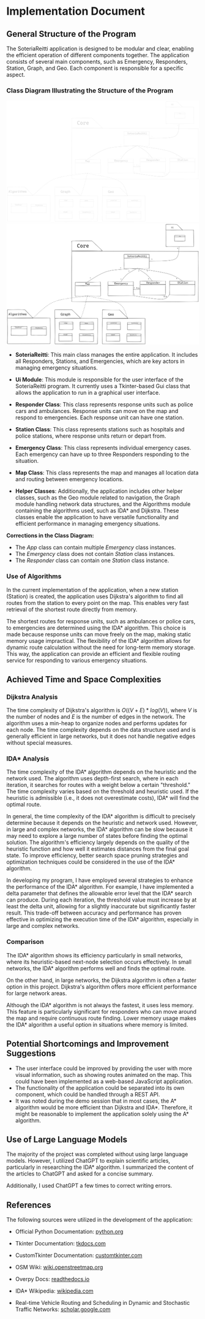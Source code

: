 # Implementation Document

## General Structure of the Program

The SoteriaReitti application is designed to be modular and clear, enabling the efficient operation of different components together. The application consists of several main components, such as Emergency, Responders, Station, Graph, and Geo. Each component is responsible for a specific aspect.

### Class Diagram Illustrating the Structure of the Program

![Class Diagram](/docs/images/classdiagram-dark.png#gh-dark-mode-only)
![Class Diagram](/docs/images/classdiagram-light.png#gh-light-mode-only)

-   **SoteriaReitti**: This main class manages the entire application. It includes all Responders, Stations, and Emergencies, which are key actors in managing emergency situations.

-   **Ui Module**: This module is responsible for the user interface of the SoteriaReitti program. It currently uses a Tkinter-based Gui class that allows the application to run in a graphical user interface.

-   **Responder Class**: This class represents response units such as police cars and ambulances. Response units can move on the map and respond to emergencies. Each response unit can have one station.

-   **Station Class**: This class represents stations such as hospitals and police stations, where response units return or depart from.

-   **Emergency Class**: This class represents individual emergency cases. Each emergency can have up to three Responders responding to the situation.

-   **Map Class**: This class represents the map and manages all location data and routing between emergency locations.

-   **Helper Classes**: Additionally, the application includes other helper classes, such as the Geo module related to navigation, the Graph module handling network data structures, and the Algorithms module containing the algorithms used, such as IDA* and Dijkstra. These classes enable the application to have versatile functionality and efficient performance in managing emergency situations.

**Corrections in the Class Diagram:**

-   The _App_ class can contain multiple _Emergency_ class instances.
-   The _Emergency_ class does not contain _Station_ class instances.
-   The _Responder_ class can contain one _Station_ class instance.

### Use of Algorithms

In the current implementation of the application, when a new station (Station) is created, the application uses Dijkstra's algorithm to find all routes from the station to every point on the map. This enables very fast retrieval of the shortest route directly from memory.

The shortest routes for response units, such as ambulances or police cars, to emergencies are determined using the IDA* algorithm. This choice is made because response units can move freely on the map, making static memory usage impractical. The flexibility of the IDA* algorithm allows for dynamic route calculation without the need for long-term memory storage. This way, the application can provide an efficient and flexible routing service for responding to various emergency situations.

## Achieved Time and Space Complexities

### Dijkstra Analysis

The time complexity of Dijkstra's algorithm is $O((V + E) * log(V))$, where $V$ is the number of nodes and $E$ is the number of edges in the network. The algorithm uses a min-heap to organize nodes and performs updates for each node. The time complexity depends on the data structure used and is generally efficient in large networks, but it does not handle negative edges without special measures.

### IDA* Analysis

The time complexity of the IDA* algorithm depends on the heuristic and the network used. The algorithm uses depth-first search, where in each iteration, it searches for routes with a weight below a certain "threshold." The time complexity varies based on the threshold and heuristic used. If the heuristic is admissible (i.e., it does not overestimate costs), IDA* will find the optimal route.

In general, the time complexity of the IDA* algorithm is difficult to precisely determine because it depends on the heuristic and network used. However, in large and complex networks, the IDA* algorithm can be slow because it may need to explore a large number of states before finding the optimal solution. The algorithm's efficiency largely depends on the quality of the heuristic function and how well it estimates distances from the final goal state. To improve efficiency, better search space pruning strategies and optimization techniques could be considered in the use of the IDA* algorithm.

In developing my program, I have employed several strategies to enhance the performance of the IDA* algorithm. For example, I have implemented a delta parameter that defines the allowable error level that the IDA* search can produce. During each iteration, the threshold value must increase by at least the delta unit, allowing for a slightly inaccurate but significantly faster result. This trade-off between accuracy and performance has proven effective in optimizing the execution time of the IDA* algorithm, especially in large and complex networks.

### Comparison

The IDA* algorithm shows its efficiency particularly in small networks, where its heuristic-based next-node selection occurs effectively. In small networks, the IDA* algorithm performs well and finds the optimal route.

On the other hand, in large networks, the Dijkstra algorithm is often a faster option in this project. Dijkstra's algorithm offers more efficient performance for large network areas.

Although the IDA* algorithm is not always the fastest, it uses less memory. This feature is particularly significant for responders who can move around the map and require continuous route finding. Lower memory usage makes the IDA* algorithm a useful option in situations where memory is limited.

## Potential Shortcomings and Improvement Suggestions

-   The user interface could be improved by providing the user with more visual information, such as showing routes animated on the map. This could have been implemented as a web-based JavaScript application.
-   The functionality of the application could be separated into its own component, which could be handled through a REST API.
-   It was noted during the demo session that in most cases, the A* algorithm would be more efficient than Dijkstra and IDA*. Therefore, it might be reasonable to implement the application solely using the A* algorithm.

## Use of Large Language Models

The majority of the project was completed without using large language models. However, I utilized ChatGPT to explain scientific articles, particularly in researching the IDA* algorithm. I summarized the content of the articles to ChatGPT and asked for a concise summary.

Additionally, I used ChatGPT a few times to correct writing errors.

## References

The following sources were utilized in the development of the application:

-   Official Python Documentation: [python.org](https://python.org)
-   Tkinter Documentation: [tkdocs.com](https://tkdocs.com)
-   CustomTkinter Documentation: [customtkinter.com](https://customtkinter.tomschimansky.com/)
-   OSM Wiki: [wiki.openstreetmap.org](https://wiki.openstreetmap.org/)
-   Overpy Docs: [readthedocs.io](https://python-overpy.readthedocs.io/en/latest/)

-   IDA* Wikipedia: [wikipedia.com](https://en.wikipedia.org/wiki/Iterative_deepening_A*)
-   Real-time Vehicle Routing and Scheduling in Dynamic and Stochastic Traffic Networks: [scholar.google.com](https://scholar.google.com/scholar?q=Fu%20L.%20Real-time%20vehicle%20routing%20and%20scheduling%20in%20dynamic%20and%20stochastic%20traffic%20networks.%20Unpublished%20Ph.D.%20Dissertation,%20University%20of%20Alberta,%20Edmonton,%20Alberta,%201996)
